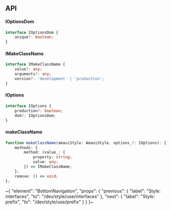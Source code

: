 

## API

#### IOptionsDom

```ts
interface IOptionsDom {
    unique?: boolean;
}
```

#### IMakeClassName

```ts
interface IMakeClassName {
    value?: any;
    arguments?: any;
    version?: 'development' | 'production';
}
```

#### IOptions

```ts
interface IOptions {
    production?: boolean;
    dom?: IOptionsDom;
}
```

#### makeClassName

```ts
function makeClassName(amauiStyle: AmauiStyle, options_?: IOptions): {
    methods: {
        method: (value_: {
            property: string;
            value: any;
        }) => IMakeClassName;
    };
    remove: () => void;
};
```


~{
  "element": "BottomNavigation",
  "props": {
    "previous": {
      "label": "Style: interfaces",
      "to": "/dev/style/use/interfaces"
    },
    "next": {
      "label": "Style: prefix",
      "to": "/dev/style/use/prefix"
    }
  }
}~
